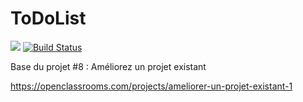 ToDoList
========
<a href="https://codeclimate.com/github/jucarre/TodoList/maintainability"><img src="https://api.codeclimate.com/v1/badges/84b84550c11328957219/maintainability" /></a>
[![Build Status](https://travis-ci.org/jucarre/TodoList.svg?branch=master)](https://travis-ci.org/jucarre/TodoList)

Base du projet #8 : Améliorez un projet existant

https://openclassrooms.com/projects/ameliorer-un-projet-existant-1

